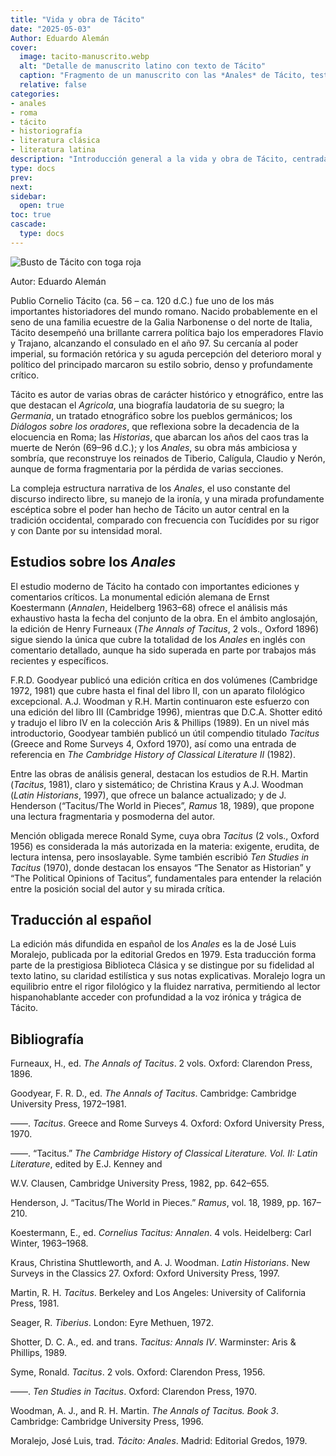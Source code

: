 ```yaml
---
title: "Vida y obra de Tácito"
date: "2025-05-03"
Author: Eduardo Alemán
cover:
  image: tacito-manuscrito.webp
  alt: "Detalle de manuscrito latino con texto de Tácito"
  caption: "Fragmento de un manuscrito con las *Anales* de Tácito, testimonio de su compleja transmisión textual."
  relative: false
categories:
- anales
- roma
- tácito
- historiografía
- literatura clásica
- literatura latina
description: "Introducción general a la vida y obra de Tácito, centrada en los Anales y acompañada de una bibliografía crítica con ediciones y estudios fundamentales en inglés, alemán y español."
type: docs
prev: 
next: 
sidebar:
  open: true
toc: true
cascade:
  type: docs
---
```


![Busto de Tácito con toga roja](/img/busto_tacito.webp "Tácito, el mas grande los historiadores romanos.")

Autor: Eduardo Alemán

Publio Cornelio Tácito (ca. 56 – ca. 120 d.C.) fue uno de los más importantes historiadores del mundo romano. Nacido probablemente en el seno de una familia ecuestre de la Galia Narbonense o del norte de Italia, Tácito desempeñó una brillante carrera política bajo los emperadores Flavio y Trajano, alcanzando el consulado en el año 97. Su cercanía al poder imperial, su formación retórica y su aguda percepción del deterioro moral y político del principado marcaron su estilo sobrio, denso y profundamente crítico.

Tácito es autor de varias obras de carácter histórico y etnográfico, entre las que destacan el *Agricola*, una biografía laudatoria de su suegro; la *Germania*, un tratado etnográfico sobre los pueblos germánicos; los *Diálogos sobre los oradores*, que reflexiona sobre la decadencia de la elocuencia en Roma; las *Historias*, que abarcan los años del caos tras la muerte de Nerón (69–96 d.C.); y los *Anales*, su obra más ambiciosa y sombría, que reconstruye los reinados de Tiberio, Calígula, Claudio y Nerón, aunque de forma fragmentaria por la pérdida de varias secciones.

La compleja estructura narrativa de los *Anales*, el uso constante del discurso indirecto libre, su manejo de la ironía, y una mirada profundamente escéptica sobre el poder han hecho de Tácito un autor central en la tradición occidental, comparado con frecuencia con Tucídides por su rigor y con Dante por su intensidad moral.

## Estudios sobre los *Anales*

El estudio moderno de Tácito ha contado con importantes ediciones y comentarios críticos. La monumental edición alemana de Ernst Koestermann (*Annalen*, Heidelberg 1963–68) ofrece el análisis más exhaustivo hasta la fecha del conjunto de la obra. En el ámbito anglosajón, la edición de Henry Furneaux (*The Annals of Tacitus*, 2 vols., Oxford 1896) sigue siendo la única que cubre la totalidad de los *Anales* en inglés con comentario detallado, aunque ha sido superada en parte por trabajos más recientes y específicos.

F.R.D. Goodyear publicó una edición crítica en dos volúmenes (Cambridge 1972, 1981) que cubre hasta el final del libro II, con un aparato filológico excepcional. A.J. Woodman y R.H. Martin continuaron este esfuerzo con una edición del libro III (Cambridge 1996), mientras que D.C.A. Shotter editó y tradujo el libro IV en la colección Aris & Phillips (1989). En un nivel más introductorio, Goodyear también publicó un útil compendio titulado *Tacitus* (Greece and Rome Surveys 4, Oxford 1970), así como una entrada de referencia en *The Cambridge History of Classical Literature II* (1982).

Entre las obras de análisis general, destacan los estudios de R.H. Martin (*Tacitus*, 1981), claro y sistemático; de Christina Kraus y A.J. Woodman (*Latin Historians*, 1997), que ofrece un balance actualizado; y de J. Henderson (“Tacitus/The World in Pieces”, *Ramus* 18, 1989), que propone una lectura fragmentaria y posmoderna del autor.

Mención obligada merece Ronald Syme, cuya obra *Tacitus* (2 vols., Oxford 1956) es considerada la más autorizada en la materia: exigente, erudita, de lectura intensa, pero insoslayable. Syme también escribió *Ten Studies in Tacitus* (1970), donde destacan los ensayos “The Senator as Historian” y “The Political Opinions of Tacitus”, fundamentales para entender la relación entre la posición social del autor y su mirada crítica.

## Traducción al español

La edición más difundida en español de los *Anales* es la de José Luis Moralejo, publicada por la editorial Gredos en 1979. Esta traducción forma parte de la prestigiosa Biblioteca Clásica y se distingue por su fidelidad al texto latino, su claridad estilística y sus notas explicativas. Moralejo logra un equilibrio entre el rigor filológico y la fluidez narrativa, permitiendo al lector hispanohablante acceder con profundidad a la voz irónica y trágica de Tácito.

## Bibliografía

Furneaux, H., ed. *The Annals of Tacitus*. 2 vols. Oxford: Clarendon Press, 1896.

Goodyear, F. R. D., ed. *The Annals of Tacitus*. Cambridge: Cambridge University Press, 1972–1981.

——. *Tacitus*. Greece and Rome Surveys 4. Oxford: Oxford University Press, 1970.

——. “Tacitus.” *The Cambridge History of Classical Literature. Vol. II: Latin Literature*, edited by E.J. Kenney and 

W.V. Clausen, Cambridge University Press, 1982, pp. 642–655.

Henderson, J. “Tacitus/The World in Pieces.” *Ramus*, vol. 18, 1989, pp. 167–210.

Koestermann, E., ed. *Cornelius Tacitus: Annalen*. 4 vols. Heidelberg: Carl Winter, 1963–1968.

Kraus, Christina Shuttleworth, and A. J. Woodman. *Latin Historians*. New Surveys in the Classics 27. Oxford: Oxford University Press, 1997.

Martin, R. H. *Tacitus*. Berkeley and Los Angeles: University of California Press, 1981.

Seager, R. *Tiberius*. London: Eyre Methuen, 1972.

Shotter, D. C. A., ed. and trans. *Tacitus: Annals IV*. Warminster: Aris & Phillips, 1989.

Syme, Ronald. *Tacitus*. 2 vols. Oxford: Clarendon Press, 1956.

——. *Ten Studies in Tacitus*. Oxford: Clarendon Press, 1970.

Woodman, A. J., and R. H. Martin. *The Annals of Tacitus. Book 3*. Cambridge: Cambridge University Press, 1996.

Moralejo, José Luis, trad. *Tácito: Anales*. Madrid: Editorial Gredos, 1979.

